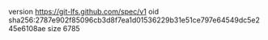 version https://git-lfs.github.com/spec/v1
oid sha256:2787e902f85096cb3d8f7ea1d01536229b31e51ce797e64549dc5e245e6108ae
size 6785
